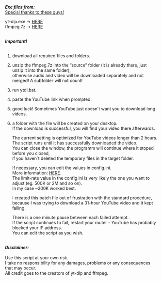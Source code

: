 ***Exe files from:***</br>
<ins>Special thanks to these guys!</ins></br>

yt-dlp.exe → [HERE](https://github.com/yt-dlp/yt-dlp)</br>
ffmpeg.7z →  [HERE](https://github.com/GyanD/codexffmpeg/releases/tag/2025-03-03-git-d21ed2298e)</br></br>

***Important!***</br></br>
1. download all required files and folders.</br>    
2. unzip the ffmpeg.7z into the “source” folder (it is already there, just unzip it into the same folder),</br> 
	 otherwise audio and video will be downloaded separately and not merged! A subfolder will not count!</br>	
3. run ytdl.bat.</br>
4. paste the YouTube link when prompted.</br>
5. good luck! Sometimes YouTube just doesn't want you to download long videos.</br>
6. a folder with the file will be created on your desktop. </br>
    If the download is successful, you will find your video there afterwards.</br>

    The current setting is optimized for YouTube videos longer than 2 hours.</br>
    The script runs until it has successfully downloaded the video.</br>
    You can close the window, the programm will continue where it stoped before you closed,</br> 
    if you haven´t deleted the temporary files in the target folder.</br>
    
    If necessary, you can edit the values in config.ini.</br> 
    More information: [HERE](https://github.com/yt-dlp/yt-dlp/blob/master/README.md).</br>
    The limit-rate value in the config.ini is very likely the one you want to adjust (eg. 500K or 2M and so on).</br>
    In my case ~200K worked best. </br> 

    I created this batch file out of frustration with the standard procedure,</br> 
	because I was trying to download a 31-hour YouTube video and it kept failing.</br>

    There is a one minute pause between each failed attempt.</br>
    If the script continues to fail, restart your router - YouTube has probably blocked your IP address.</br>
    You can edit the script as you wish.</br></br>
    
***Disclaimer:***</br></br>
Use this script at your own risk.</br>
I take no responsibility for any damages, problems or any consequences that may occur.</br>
All credit goes to the creators of yt-dlp and ffmpeg.</br>